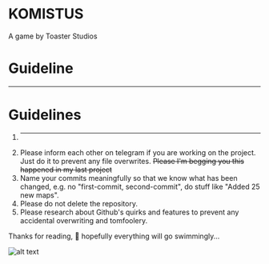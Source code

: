 # KOMISTUS
 A game by Toaster Studios
 
# Guideline
________________________________________________________________

# Guidelines
1. ______________________
2. Please inform each other on telegram if you are working on the project. Just do it to prevent any file overwrites. ~~Please I'm begging you this happened in my last project~~
3. Name your commits meaningfully so that we know what has been changed, e.g. no "first-commit, second-commit", do stuff like "Added 25 new maps".
4. Please do not delete the repository.
5. Please research about Github's quirks and features to prevent any accidental overwriting and tomfoolery.

Thanks for reading, 🙏 hopefully everything will go swimmingly...

![alt text](https://i.kym-cdn.com/photos/images/newsfeed/002/548/182/231.gif)

